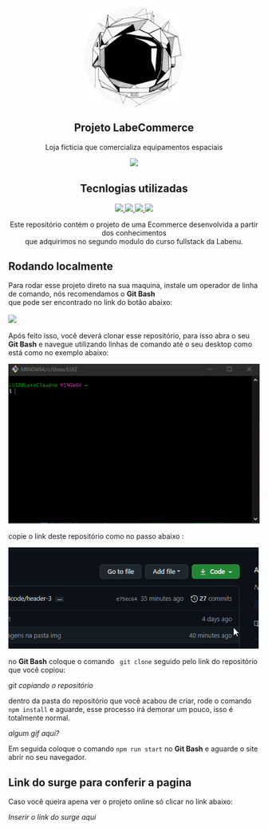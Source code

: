 <p align="center">
 <img width="200px" height="200px"  src="https://github.com/future4code/molina-labe-commerce5/blob/master/src/img/capacete_astronauta.png" align="center" alt="Projeto LaberCommerce" />
 <h2 align="center">Projeto LabeCommerce</h2>
 <p align="center">Loja ficticia que comercializa equipamentos espaciais </p>
</p>

<p align="center">
  <a href="https://labenu.com.br">
   <img src="https://img.shields.io/badge/Supported%20by-Labenu%20%E2%86%92-gray.svg?colorA=61c265&colorB=4CAF50&style=for-the-badge"/>
  </a>
</p>

<h2 align="center"> Tecnlogias utilizadas</h2>

<p align="center">
   <a href="https://www.w3schools.com/css/" >
    <img src="https://img.shields.io/badge/CSS3-%20%E2%86%92-gray.svg?color=1572B6&?style=flat&logo=appveyor"/>
   </a>
   <a href="https://styled-components.com/" >
    <img src="https://img.shields.io/badge/Styled-%20%E2%86%92-gray.svg?color=DB7093&?style=flat&logo=appveyor"/>
   </a>
   <a href="https://developer.mozilla.org/pt-BR/docs/orphaned/Web/Guide/HTML/HTML5" >
    <img src="https://img.shields.io/badge/HTML5-%20%E2%86%92-gray.svg?color=E34F26&?style=flat&logo=appveyor"/>
   </a>
   <a href="https://pt-br.reactjs.org/" >
    <img src="https://img.shields.io/badge/ReactJS-%20%E2%86%92-gray.svg?color=61DAFB&?style=flat&logo=appveyor"/>
   </a>
</p>

<p align="center">
  <p align="center">Este repositório contém o projeto de uma Ecommerce desenvolvida a partir dos conhecimentos <br> que adquirimos no segundo modulo do curso fullstack da Labenu.  </p>
</p>

## Rodando localmente 

<p> 
 Para rodar esse projeto direto na sua maquina, instale um operador de linha de comando, nós recomendamos o <b>Git Bash</b><br>que pode ser encontrado no link do botão abaixo:<br>
<br>


 <a href="https://git-scm.com/downloads" >
    <img src="https://img.shields.io/badge/GitBash-%20%E2%86%92-gray.svg?color=181717&?style=flat&logo=appveyor"/>
   </a>

Após feito isso, você deverá clonar esse repositório, para isso abra o seu <b>Git Bash</b> e navegue utilizando linhas de comando até o seu desktop como está como no exemplo abaixo:<br>
 
 <img src="https://github.com/future4code/molina-labe-commerce5/blob/master/src/img/naveg_desktop.gif"><br>
 
 
copie o link deste repositório como no passo abaixo : <br>
 
 
 <img src="https://github.com/future4code/molina-labe-commerce5/blob/master/src/img/clone_repo.gif"><br>

 no <b>Git Bash</b> coloque o comando ``` git clone``` seguido pelo link do repositório que você copiou:
 
 *git copiando o repositório*
 
 dentro da pasta do repositório que você acabou de criar, rode o comando ```npm install``` e aguarde, esse processo irá demorar um pouco, isso é totalmente normal.
 
 *algum gif aqui?*
 
 Em seguida coloque o comando ```npm run start``` no <b>Git Bash</b> e aguarde o site abrir no seu navegador. 
 
</p>


<h2> Link do surge para conferir a pagina</h2>

Caso você queira apena ver o projeto online só clicar no link abaixo:<br>

*Inserir o link do surge aqui*
